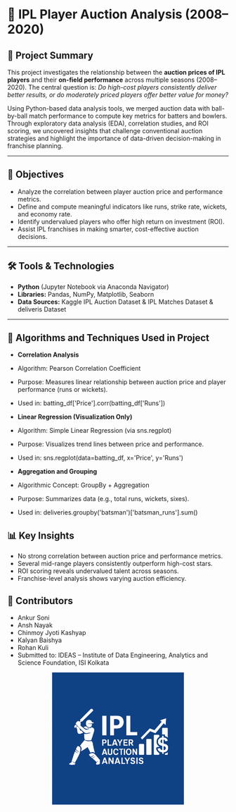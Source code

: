 # 🏏 IPL Player Auction Analysis (2008–2020)

## 📌 Project Summary

This project investigates the relationship between the **auction prices of IPL players** and their **on-field performance** across multiple seasons (2008–2020). The central question is: _Do high-cost players consistently deliver better results, or do moderately priced players offer better value for money?_

Using Python-based data analysis tools, we merged auction data with ball-by-ball match performance to compute key metrics for batters and bowlers. Through exploratory data analysis (EDA), correlation studies, and ROI scoring, we uncovered insights that challenge conventional auction strategies and highlight the importance of data-driven decision-making in franchise planning.

---

## 🎯 Objectives

- Analyze the correlation between player auction price and performance metrics.
- Define and compute meaningful indicators like runs, strike rate, wickets, and economy rate.
- Identify undervalued players who offer high return on investment (ROI).
- Assist IPL franchises in making smarter, cost-effective auction decisions.

---

## 🛠️ Tools & Technologies

- **Python** (Jupyter Notebook via Anaconda Navigator)
- **Libraries:** Pandas, NumPy, Matplotlib, Seaborn
- **Data Sources:** Kaggle IPL Auction Dataset & IPL Matches Dataset & deliveris Dataset

---

## 📁 Algorithms and Techniques Used in Project 
 
- **Correlation Analysis** 
- Algorithm: Pearson Correlation Coefficient
- Purpose: Measures linear relationship between auction price and player performance (runs or wickets).
- Used in:
batting_df['Price'].corr(batting_df['Runs'])

- **Linear Regression (Visualization Only)**
- Algorithm: Simple Linear Regression (via sns.regplot)
- Purpose: Visualizes trend lines between price and performance.
- Used in:
sns.regplot(data=batting_df, x='Price', y='Runs')

- **Aggregation and Grouping**
- Algorithmic Concept: GroupBy + Aggregation
- Purpose: Summarizes data (e.g., total runs, wickets, sixes).
- Used in:
deliveries.groupby('batsman')['batsman_runs'].sum()

## 📊 Key Insights

- No strong correlation between auction price and performance metrics.
- Several mid-range players consistently outperform high-cost stars.
- ROI scoring reveals undervalued talent across seasons.
- Franchise-level analysis shows varying auction efficiency.

## 👥 Contributors
- Ankur Soni
- Ansh Nayak
- Chinmoy Jyoti Kashyap
- Kalyan Baishya
- Rohan Kuli
- Submitted to: IDEAS – Institute of Data Engineering, Analytics and Science Foundation, ISI Kolkata

<p align="center">
  <img src="logo.png" alt="IPL Auction Analysis Logo" width="300"/>
</p>